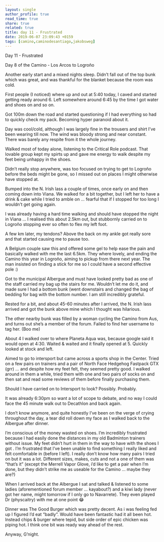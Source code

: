 ```yaml
---
layout: single
author_profile: true
read_time: true
share: true
related: true
title: day 11 - Frustrated
date: 2019-06-07 23:09:43 +0159
tags: [camino,caminodesantiago,jakobsweg]
---
```


Day 11 - Frustrated

Day 8 of the Camino - Los Arcos to Logroño

Another early start and a mixed nights sleep. Didn’t fall out of the top bunk which was great, and was thankful for the blanket because the room was cold.

First people (I noticed) where up and out at 5:40 today, I caved and started getting ready around 6. Left somewhere around 6:45 by the time  I got water and shoes on and so on.

Got 100m down the road and started questioning if I had everything so had to quickly check my pack. Becoming hyper paranoid about it.

Day was cool/cold, although I was largely fine in the trousers and shirt I’ve been wearing till now. The wind was bloody strong and near constant. There was barely any respite from it the whole journey.

Walked most of today alone, listening to the Critical Role podcast. That lovable group kept my spirts up and gave me energy to walk despite my feet being unhappy in the shoes.

Didn’t really stop anywhere, was too focused on trying to get to Logroño before the beds might be gone, so I missed out on places I might otherwise have stopped at.

Bumped into the N. Irish lass a couple of times, once early on and then coming down into Viana. We walked for a bit together, but I left her to have a drink & cake while I tried to amble on … fearful that if I stopped for too long I wouldn’t get going again.

I was already having a hard time walking and should have stopped the night in Viana … I realised this about 2.5km out, but stubbornly carried on to Logroño stopping ever so often to flex my left foot.

A few km later, my tendons? Above the back on my ankle got really sore and that started causing me to pause too. 

A Belgium couple saw this and offered some gel to help ease the pain and basically walked with me the last 6.5km. They where lovely, and ending the Camino this year in Logroño, aiming to pickup from there next year. The man insisted on finding a stick for me so I could have a second effective pole :)

Got to the municipal Albergue and must have looked pretty bad as one of the staff carried my bag up the stairs for me. Wouldn’t let me do it, and made sure I had a bottom bunk (went downstairs and changed the bag of bedding for bag with the bottom number. I am still incredibly grateful.

Rested for a bit, and about 45-60 minutes after I arrived, the N. Irish lass arrived and got the bunk above mine which I thought was hilarious. 

The other nearby bunk was filled by a woman cycling the Camino from Aus, and turns out she’s a member of the forum. Failed to find her username to tag her. (Boo me)

About 4 I walked over to where Planeta Aqua was, because google said it would open at 4:30. Waited & waited and it finally opened at 5. Quickly looked at stock and left.

Aimed to go to intersport but came across a sports shop in the Center. Tried on a few pairs on trainers and a pair of North Face Hedgehog Fastpack GTX (grr) … and despite how my feet felt, they seemed pretty good. I walked around in them a while, tried them with one and two pairs of socks on and then sat and read some reviews of them before finally purchasing them.

Should I have carried on to Intersport to look? Possibly. Probably.

It was already 6:30pm so want a lot of scope to debate, and no way I could face the 45 minute walk out to Decathlon and back again.

I don’t know anymore, and quite honestly I’ve been on the verge of crying throughout the day, a tear did roll down my face as I walked back to the Albergue after dinner.

I’m conscious of the money wasted on shoes. I’m incredibly frustrated because I had easily done the distances in my old Badminton trainers without issue. My feet didn’t hurt in them in the way to have with the shoes I got .
I’m frustrated that I’ve been unable to find something I really liked and felt comfortable in (before I left). I really don’t know how many pairs I tried on but it was a lot. Different sizes, makes, cuts and not a one of them was “that’s it” (except the Merrell Vapor Glove, i’d like to get a pair when I’m done, but they didn’t strike me as useable for the Camino … maybe they are?)

When I arrived back at the Albergue I sat and talked & listened to some ladies (aforementioned forum member … kayabout?) and a kiwi lady (never got her name, might tomorrow if I only go to Navarrete). They even played Dr (physcaitry) with me at one point 😂 

Dinner was The Good Burger which was pretty decent. As i was feeling fed up I figured I’d eat “badly”. Would have been fantastic had it all been hot. Instead chips & burger where tepid, but side order of epic chicken was piping hot. I think one bit was ready way ahead of the rest.

Anyway, G’night.

